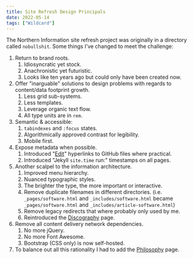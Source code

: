 ```yaml
---
title: Site Refresh Design Principals
date: 2022-05-14
tags: ["Wildcard"]
---
```


The Northern Information site refresh project was originally in a directory called `nobullshit`. Some things I've changed to meet the challenge:

1. Return to brand roots.
   1. Idiosyncratic yet stock.
   2. Anachronistic yet futuristic.
   3. Looks like ten years ago but could only have been created now.
2. Offer "inarguable" solutions to design problems with regards to content/data footprint growth.
   1. Less grid sub-systems.
   2. Less templates.
   3. Leverage organic text flow.
   4. All type units are in `rem`.
3. Semantic & accessible:
   1. `tabindexes` and `:focus` states.
   2. Algorithmically approved contrast for legibility.
   3. Mobile first.
4. Expose metadata when possible.
   1. Introduced "[Edit](https://github.com/tyleretters/nor.the-rn.info/blob/main/_posts/2022-05-14-site-refresh-design-principals)" hyperlinks to GitHub files where practical.
   2. Introduced "Jekyll `site.time` run:" timestamps on all pages.
5. Another scalpel to the information architecture.
   1. Improved menu hierarchy.
   2. Nuanced typographic styles.
   3. The brighter the type, the more important or interactive.
   4. Remove duplicate filenames in different directories. (i.e. `_pages/software.html` and `_includes/software.html` became `_pages/software.html` and `_includes/article-software.html`)
   5. Remove legacy redirects that where probably only used by me.
   6. Reintroduced the [Discography](/discography) page.
6. Remove all content delivery network dependencies.
   1. No more jQuery.
   2. No more Font Awesome.
   3. Bootstrap (CSS only) is now self-hosted.
7. To balance out all this rationality I had to add the [Philosophy](/philosophy) page.
